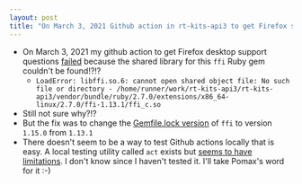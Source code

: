 ```yaml
---
layout: post
title: "On March 3, 2021 Github action in rt-kits-api3 to get Firefox support questions broke because ruby gem ffi-1.13.1 wasn't found, fix:change Gemfile ffi version to 1.15.0"
---
```

* On March 3, 2021 my github action to get Firefox desktop support questions [failed](https://github.com/rtanglao/rt-kits-api3/runs/2022817162?check_suite_focus=true) because the shared library for this `ffi` Ruby gem couldn't be found!?!?
  * `LoadError: libffi.so.6: cannot open shared object file: No such file or directory - /home/runner/work/rt-kits-api3/rt-kits-api3/vendor/bundle/ruby/2.7.0/extensions/x86_64-linux/2.7.0/ffi-1.13.1/ffi_c.so`
* Still not sure why?!?
* But the fix was to change the [Gemfile.lock version](https://github.com/rtanglao/rt-kits-api3/commit/f63e754fee491ea66a04a9dfd27e4b039fac921c) of `ffi` to version `1.15.0` from `1.13.1`
* There doesn't seem to be a way to test Github actions locally that is easy. A local testing utility called `act` exists but [seems to have limitations](https://twitter.com/rtanglao/status/1371274319121182720). I don't know since I haven't tested it. I'll take Pomax's word for it :-)

